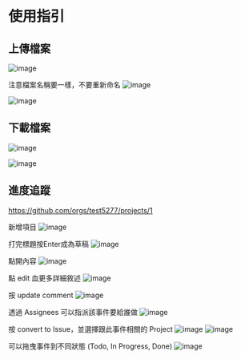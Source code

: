 # 使用指引

## 上傳檔案
![image](https://github.com/test5277/Introduction/assets/89649071/4b9d742c-eb96-4120-96ef-5f6534e6722a)

注意檔案名稱要一樣，不要重新命名
![image](https://github.com/test5277/Introduction/assets/89649071/ed98cf11-dcdc-456f-b4d6-13d66523bfeb)

![image](https://github.com/test5277/Introduction/assets/89649071/a1e0db5d-454e-4a35-8965-9fad4c7a3ce6)

## 下載檔案
![image](https://github.com/test5277/Introduction/assets/89649071/c1aac839-638c-4567-a055-e485b6840e16)

![image](https://github.com/test5277/Introduction/assets/89649071/4e5c06eb-00bd-4a57-aa55-3d9dd5cd2b48)

## 進度追蹤
https://github.com/orgs/test5277/projects/1

新增項目
![image](https://github.com/test5277/Introduction/assets/89649071/e3c42b0f-8e84-4c00-8881-05c579c981e6)

打完標題按Enter成為草稿
![image](https://github.com/test5277/Introduction/assets/89649071/27af7bc3-da61-41ce-99d1-b313a2a31117)

點開內容
![image](https://github.com/test5277/Introduction/assets/89649071/4efaf831-ea14-4266-aec0-7400053d2be3)

點 edit 血更多詳細敘述
![image](https://github.com/test5277/Introduction/assets/89649071/53e812a2-b00e-484f-b66f-49f1f92d6c61)

按 update comment
![image](https://github.com/test5277/Introduction/assets/89649071/e446898f-7aae-4c84-87d2-1c73af0a7a4d)

透過 Assignees 可以指派該事件要給誰做
![image](https://github.com/test5277/Introduction/assets/89649071/2022c73a-34b5-4a4b-9593-2b558db7a619)

按 convert to Issue，並選擇跟此事件相關的 Project
![image](https://github.com/test5277/Introduction/assets/89649071/feb3c982-14a0-4f29-86e1-d59ea2af4908)
![image](https://github.com/test5277/Introduction/assets/89649071/16371dde-7555-4e2d-8dbb-52e91c6f1c50)

可以拖曳事件到不同狀態 (Todo, In Progress, Done)
![image](https://github.com/test5277/Introduction/assets/89649071/19811f92-c487-49ef-aeb5-705e0397dd42)



